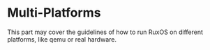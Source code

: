 
# Multi-Platforms

This part may cover the guidelines of how to run RuxOS on different platforms, like qemu or real hardware.
